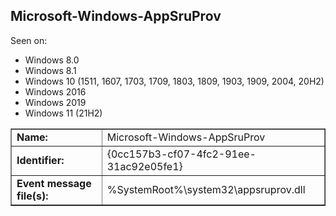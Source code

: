 ## Microsoft-Windows-AppSruProv

Seen on:
* Windows 8.0
* Windows 8.1
* Windows 10 (1511, 1607, 1703, 1709, 1803, 1809, 1903, 1909, 2004, 20H2)
* Windows 2016
* Windows 2019
* Windows 11 (21H2)

<table border="1" class="docutils">
  <tbody>
    <tr>
      <td><b>Name:</b></td>
      <td>Microsoft-Windows-AppSruProv</td>
    </tr>
    <tr>
      <td><b>Identifier:</b></td>
      <td>{0cc157b3-cf07-4fc2-91ee-31ac92e05fe1}</td>
    </tr>
    <tr>
      <td><b>Event message file(s):</b></td>
      <td>%SystemRoot%\system32\appsruprov.dll</td>
    </tr>
  </tbody>
</table>

&nbsp;

